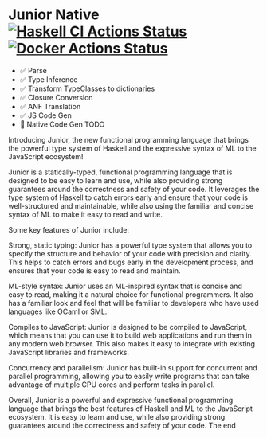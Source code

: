 # Junior Native [![Haskell CI Actions Status](https://github.com/holoed/JuniorNative/actions/workflows/haskell.yml/badge.svg)](https://github.com/holoed/JuniorNative/actions) [![Docker Actions Status](https://github.com/holoed/JuniorNative/actions/workflows/docker-publish.yml/badge.svg)](https://github.com/holoed/JuniorNative/actions)


- :white_check_mark: Parse
- :white_check_mark: Type Inference
- :white_check_mark: Transform TypeClasses to dictionaries
- :white_check_mark: Closure Conversion
- :white_check_mark: ANF Translation
- :white_check_mark: JS Code Gen
- :black_square_button: Native Code Gen TODO

Introducing Junior, the new functional programming language that brings the powerful type system of Haskell and the expressive syntax of ML to the JavaScript ecosystem!

Junior is a statically-typed, functional programming language that is designed to be easy to learn and use, while also providing strong guarantees around the correctness and safety of your code. It leverages the type system of Haskell to catch errors early and ensure that your code is well-structured and maintainable, while also using the familiar and concise syntax of ML to make it easy to read and write.

Some key features of Junior include:

Strong, static typing: Junior has a powerful type system that allows you to specify the structure and behavior of your code with precision and clarity. This helps to catch errors and bugs early in the development process, and ensures that your code is easy to read and maintain.

ML-style syntax: Junior uses an ML-inspired syntax that is concise and easy to read, making it a natural choice for functional programmers. It also has a familiar look and feel that will be familiar to developers who have used languages like OCaml or SML.

Compiles to JavaScript: Junior is designed to be compiled to JavaScript, which means that you can use it to build web applications and run them in any modern web browser. This also makes it easy to integrate with existing JavaScript libraries and frameworks.

Concurrency and parallelism: Junior has built-in support for concurrent and parallel programming, allowing you to easily write programs that can take advantage of multiple CPU cores and perform tasks in parallel.

Overall, Junior is a powerful and expressive functional programming language that brings the best features of Haskell and ML to the JavaScript ecosystem. It is easy to learn and use, while also providing strong guarantees around the correctness and safety of your code. The end





